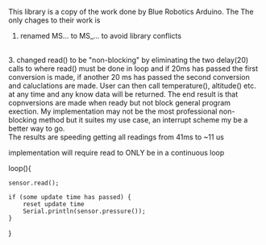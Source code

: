 This library is a copy of the work done by Blue Robotics Arduino. The The only chages to their work is
<br>
1. renamed MS... to MS_... to avoid library conflicts
  <br>
3. changed read() to be "non-blocking" by eliminating the two delay(20) calls to where read() must be done in loop and if 20ms has passed the first
conversion is made, if another 20 ms has passed the second conversion and caluclations are made. User can then call temperature(), altitude() etc. at any time
and any know data will be returned. The end result is that copnversions are made when ready but not block general program exection. My implementation may not be
the most professional non-blocking method but it suites my use case, an interrupt scheme my be a better way to go.
<br>
The results are speeding getting all readings from 41ms to ~11 us

implementation will require read to ONLY be in a continuous loop 

loop(){
		
	sensor.read();
	
	if (some update time has passed) {
		reset update time
		Serial.println(sensor.pressure());
	}
}

